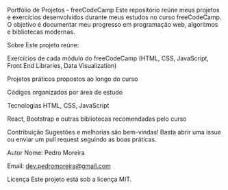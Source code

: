 Portfólio de Projetos - freeCodeCamp
Este repositório reúne meus projetos e exercícios desenvolvidos durante meus estudos no curso freeCodeCamp. O objetivo é documentar meu progresso em programação web, algoritmos e bibliotecas modernas.

Sobre
Este projeto reúne:

Exercícios de cada módulo do freeCodeCamp (HTML, CSS, JavaScript, Front End Libraries, Data Visualization)

Projetos práticos propostos ao longo do curso

Códigos organizados por área de estudo

Tecnologias
HTML, CSS, JavaScript

React, Bootstrap e outras bibliotecas recomendadas pelo curso

Contribuição
Sugestões e melhorias são bem-vindas! Basta abrir uma issue ou enviar um pull request seguindo as boas práticas.

Autor
Nome: Pedro Moreira

Email: dev.pedromoreira@gmail.com

Licença
Este projeto está sob a licença MIT.

